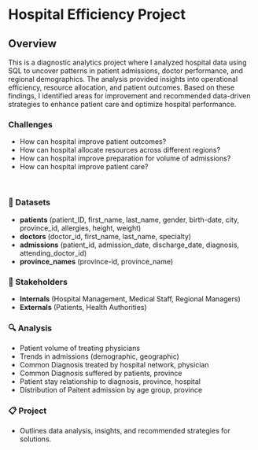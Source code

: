 # Hospital Efficiency Project

## Overview  
This is a diagnostic analytics project where I analyzed hospital data using SQL to uncover patterns in patient admissions, doctor performance, and regional demographics. The analysis provided insights into operational efficiency, resource allocation, and patient outcomes. Based on these findings, I identified areas for improvement and recommended data-driven strategies to enhance patient care and optimize hospital performance.

### Challenges

- How can hospital improve patient outcomes? 
- How can hospital allocate resources across different regions?
- How can hospital improve preparation for volume of admissions?
- How can hospital improve patient care?
 
‭  
###  🔢  Datasets

-  **patients** 
(patient_ID, first_name, last_name, gender, birth-date, city, province_id, allergies, height, weight) 
- **doctors** 
(doctor_id, first_name, last_name, specialty)
- **admissions** 
(patient_id, admission_date, discharge_date, diagnosis, attending_doctor_id)
- **province_names** 
(province-id, province_name)


###  💼 Stakeholders

- **Internals** 
(Hospital Management, Medical Staff, Regional Managers)
- **Externals** 
(Patients, Health Authorities)


### 🔍 Analysis 
- Patient volume of treating physicians 
- Trends in admissions (demographic, geographic)
- Common Diagnosis treated by hospital network, physician
- Common Diagnosis suffered by patients, province
- Patient stay relationship to diagnosis, province, hospital
- Distribution of Paitent admission by age group, province


### 📋 Project
-  Outlines data analysis, insights, and recommended strategies for solutions.
